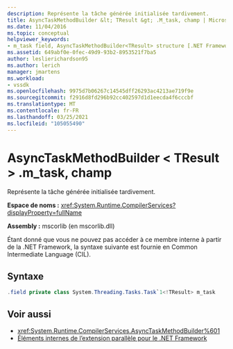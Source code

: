 ```yaml
---
description: Représente la tâche générée initialisée tardivement.
title: AsyncTaskMethodBuilder &lt; TResult &gt; .M_task, champ | Microsoft Docs
ms.date: 11/04/2016
ms.topic: conceptual
helpviewer_keywords:
- m_task field, AsyncTaskMethodBuilder<TResult> structure [.NET Framework debug engines]
ms.assetid: 649abf0e-0fec-49d9-93b2-8953521f7ba5
author: leslierichardson95
ms.author: lerich
manager: jmartens
ms.workload:
- vssdk
ms.openlocfilehash: 9975d7b06267c14545dff26293ac4213ae719f9e
ms.sourcegitcommit: f2916d8fd296b92cc402597d1d1eecda4f6cccbf
ms.translationtype: MT
ms.contentlocale: fr-FR
ms.lasthandoff: 03/25/2021
ms.locfileid: "105055490"
---
```

# <a name="asynctaskmethodbuilderlttresultgtm_task-field"></a>AsyncTaskMethodBuilder &lt; TResult &gt; .m_task, champ
Représente la tâche générée initialisée tardivement.

 **Espace de noms :** <xref:System.Runtime.CompilerServices?displayProperty=fullName>

 **Assembly :** mscorlib (en mscorlib.dll)

 Étant donné que vous ne pouvez pas accéder à ce membre interne à partir de la .NET Framework, la syntaxe suivante est fournie en Common Intermediate Language (CIL).

## <a name="syntax"></a>Syntaxe

```csharp
.field private class System.Threading.Tasks.Task`1<!TResult> m_task
```

## <a name="see-also"></a>Voir aussi
- <xref:System.Runtime.CompilerServices.AsyncTaskMethodBuilder%601>
- [Éléments internes de l’extension parallèle pour le .NET Framework](../../extensibility/debugger/parallel-extension-internals-for-the-dotnet-framework.md)
